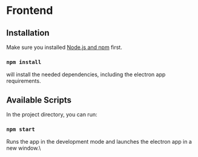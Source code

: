 # Frontend

## Installation

Make sure you installed [Node.js and npm](https://docs.npmjs.com/downloading-and-installing-node-js-and-npm) first.

### `npm install`

will install the needed dependencies, including the electron app requirements.

## Available Scripts

In the project directory, you can run:

### `npm start`

Runs the app in the development mode and launches the electron app in a new window.\
